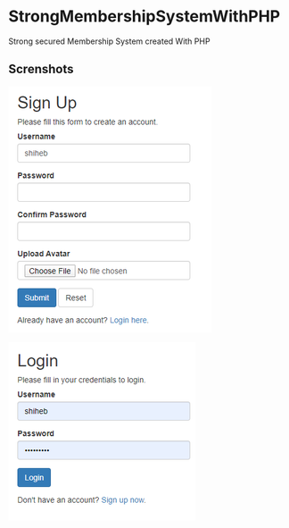 # StrongMembershipSystemWithPHP

Strong secured Membership System created With PHP

## Screnshots


![](Capture.PNG)

![](Capture1.PNG)
